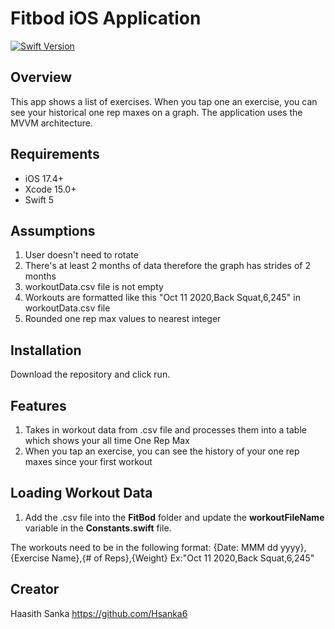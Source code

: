 # Fitbod iOS Application

[![Swift Version][swift-image]][swift-url]

## Overview

This app shows a list of exercises. When you tap one an exercise, you can see your historical one rep maxes on a graph. The application uses the MVVM architecture.

## Requirements

- iOS 17.4+
- Xcode 15.0+
- Swift 5

## Assumptions
1. User doesn't need to rotate
2. There's at least 2 months of data therefore the graph has strides of 2 months 
3. workoutData.csv file is not empty 
4. Workouts are formatted like this "Oct 11 2020,Back Squat,6,245" in workoutData.csv file
5. Rounded one rep max values to nearest integer

## Installation

Download the repository and click run.

## Features
1. Takes in workout data from .csv file and processes them into a table which shows your all time One Rep Max
2. When you tap an exercise, you can see the history of your one rep maxes since your first workout

## Loading Workout Data
1. Add the .csv file into the **FitBod** folder and update the **workoutFileName** variable in the **Constants.swift** file.

The workouts need to be in the following format:
{Date: MMM dd yyyy},{Exercise Name},{# of Reps},{Weight} 
Ex:"Oct 11 2020,Back Squat,6,245"

## Creator

Haasith Sanka
https://github.com/Hsanka6

[swift-image]:https://img.shields.io/badge/swift-5.0-orange.svg
[swift-url]: https://swift.org/

